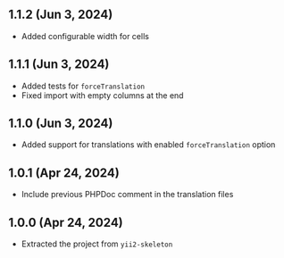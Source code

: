 ## 1.1.2 (Jun 3, 2024)

- Added configurable width for cells

## 1.1.1 (Jun 3, 2024)

- Added tests for `forceTranslation`
- Fixed import with empty columns at the end

## 1.1.0 (Jun 3, 2024)

- Added support for translations with enabled `forceTranslation` option

## 1.0.1 (Apr 24, 2024)

- Include previous PHPDoc comment in the translation files

## 1.0.0 (Apr 24, 2024)

- Extracted the project from `yii2-skeleton`